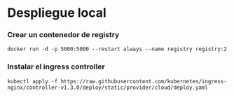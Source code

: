 # Despliegue local

### Crear un contenedor de registry

```
docker run -d -p 5000:5000 --restart always --name registry registry:2
```

### Instalar el ingress controller

```
kubectl apply -f https://raw.githubusercontent.com/kubernetes/ingress-nginx/controller-v1.3.0/deploy/static/provider/cloud/deploy.yaml
```
